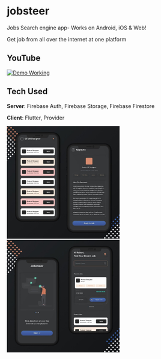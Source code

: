 # jobsteer

Jobs Search engine app- Works on Android, iOS & Web! 


Get job from all over the internet at one platform

## YouTube
[![Demo Working](https://img.youtube.com/vi/ho4sKXfurmg/0.jpg)](https://youtu.be/ho4sKXfurmg)

## Tech Used
**Server**: Firebase Auth, Firebase Storage, Firebase Firestore

**Client**: Flutter, Provider



<img src="ss1.jpg" height="300em" /> <img src="ss2.jpg" height="300em" />
